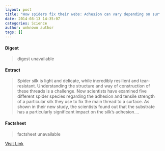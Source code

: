 ```yaml
---
layout: post
title: "How spiders fix their webs: Adhesion can vary depending on surface"
date: 2014-08-13 14:35:07
categories: Science
author: unknown author
tags: []
---
```



#### Digest
>digest unavailable

#### Extract
>Spider silk is light and delicate, while incredibly resilient and tear-resistant. Understanding the structure and way of construction of these threads is a challenge. Now scientists have examined five different spider species regarding the adhesion and tensile strength of a particular silk they use to fix the main thread to a surface. As shown in their new study, the scientists found out that the substrate has a particularly significant impact on the silk’s adhesion....

#### Factsheet
>factsheet unavailable

[Visit Link](http://feeds.sciencedaily.com/~r/sciencedaily/~3/DlrZSfcc5HE/140813103507.htm)


